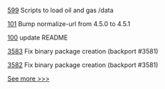
[599](https://github.com/hyperledger-labs/blockchain-carbon-accounting/pull/599) Scripts to load oil and gas /data

[101](https://github.com/hyperledger-labs/yui-ibc-solidity/pull/101) Bump normalize-url from 4.5.0 to 4.5.1

[100](https://github.com/hyperledger-labs/yui-ibc-solidity/pull/100) update README

[3583](https://github.com/hyperledger/fabric/pull/3583) Fix binary package creation (backport #3581)

[3582](https://github.com/hyperledger/fabric/pull/3582) Fix binary package creation (backport #3581)


[See more >>>](https://start-here.hyperledger.org/pull-requests)
